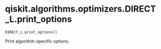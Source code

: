 # qiskit.algorithms.optimizers.DIRECT\_L.print\_options

`DIRECT_L.print_options()`

Print algorithm-specific options.
